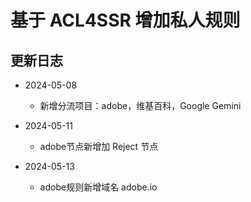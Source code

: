 # 基于 ACL4SSR 增加私人规则

## 更新日志

* 2024-05-08
  * 新增分流项目：adobe，维基百科，Google Gemini

* 2024-05-11
  * adobe节点新增加 Reject 节点

* 2024-05-13
  * adobe规则新增域名 adobe.io
